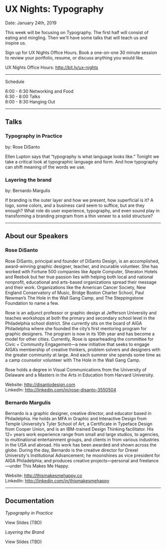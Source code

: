 # UX Nights: Typography

Date: January 24th, 2019

This week will be focusing on Typography. The first half will consist of eating and mingling. Then we'll have some talks that will teach us and inspire us.

Sign up for UX Nights Office Hours. Book a one-on-one 30 minute session to review your portfolio, resume, or discuss anything you would like.

UX Nights Office Hours: http://bit.ly/ux-nights

- - -

Schedule

6:00 - 6:30 Networking and Food  
6:30 - 8:00 Talks  
8:00 - 8:30 Hanging Out  

- - -

## Talks

### Typography in Practice
by: Rose DiSanto

Ellen Lupton says that “typography is what language looks like.” Tonight we take a critical look at typographic language and form. And how typography can shift meaning of the words we use.

### Layering the brand
by: Bernardo Margulis

If branding is the outer layer and how we present, how superficial is it? A logo, some colors, and a business card seem to suffice, but are they enough? What role do user experience, typography, and even sound play in transforming a branding program from a thin veneer to a solid structure?

- - -

## About our Speakers

### Rose DiSanto

Rose DiSanto, principal and founder of DiSanto Design, is an accomplished, award-winning graphic designer, teacher, and incurable volunteer. She has worked with Fortune 500 companies like Apple Computer, Sheraton Hotels and Reebok but her true passion lies with helping both local and national nonprofit, educational and arts-based organizations spread their message and their work. Organizations like the American Cancer Society, New England Conservatory of Music, Bridge Boston Charter School, Paul Newman’s The Hole in the Wall Gang Camp, and The Steppingstone Foundation to name a few.

Rose is an adjunct professor or graphic design at Jefferson University and teaches workshops at both the primary and secondary school level in the Philadelphia school district. She currently sits on the board of AIGA Philadelphia where she founded the city’s first mentoring program for graphic designers. The program is now in its 10th year and has become a model for other cities. Currently, Rose is spearheading the committee for Civic + Community Engagement—a new initiative that seeks to engage AIGA’s membership of creative thinkers, problem solvers and designers with the greater community at large. And each summer she spends some time as a camp counselor volunteer with The Hole in the Wall Gang Camp.

Rose holds a degree in Visual Communications from the University of Delaware and a Masters in the Arts in Education from Harvard University.

Website: http://disantodesign.com  
LinkedIn: http://linkedin.com/in/rose-disanto-3550504  

### Bernardo Margulis

Bernardo is a graphic designer, creative director, and educator based in Philadelphia. He holds an MFA in Graphic and Interactive Design from Temple University’s Tyler School of Art, a Certificate in Typeface Design from Cooper Union, and is an IBM-trained Design Thinking facilitator. His 12+ years work experience range from small and large studios, to agencies, to multinational entertainment groups, and clients in from various industries in the USA and abroad. His work has been awarded and shown across the globe. During the day, Bernardo is the creative director for Drexel University's Institutional Advancement; he moonshines as vice president for AIGA Philadelphia; and produces creative projects—personal and freelance—under This Makes Me Happy.

Website: http://thismakesmehappy.co  
LinkedIn: http://linkedin.com/in/thismakesmehappy  

- - -

## Documentation

*Typography in Practice*

View Slides (TBD)


*Layering the Brand*

View Slides (TBD)
